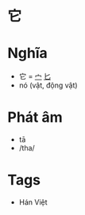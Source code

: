 # 它

# Nghĩa
* 它 = [宀](宀.md) [匕](匕.md)
* nó (vật, động vật)

# Phát âm
* tā
*  /tha/

# Tags
* Hán Việt

